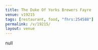 ```yaml
---
title: The Duke Of Yorks Brewers Fayre
venue: v19215
tags: [restaurant, food, "fhrs:254588"]
permalink: /v/19215/
layout: venue
---
```

null